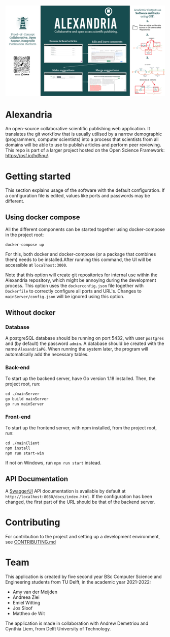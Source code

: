 ![Poster.svg](Poster.svg)

# Alexandria

An open-source collaborative scientific publishing web application. It translates the git workflow that is usually utilised by a narrow demographic (programmers, computer scientists) into a process that scientists from all domains will be able to use to publish articles and perform peer reviewing.
This repo is part of a larger project hosted on the Open Science Framework: https://osf.io/hd5nu/. 


# Getting started

This section explains usage of the software with the default configuration. If a configuration file is edited, values like ports and passwords may be different.

## Using docker compose
All the different components can be started together using docker-compose in the project root:

    docker-compose up

For this, both docker and docker-compose (or a package that combines them) needs to be installed.After running this command, the UI will be accessible at `localhost:3000`.

Note that this option will create git repositories for internal use within the Alexandria repository, which might be annoying during the development process.
This option uses the `dockerconfig.json` file together with `Dockerfile` to correctly configure all ports and URL's. Changes to `mainServer/config.json` will be ignored using this option.

## Without docker
### Database
A postgreSQL database should be running on port 5432, with user `postgres` and (by default) the password `admin`.
A database should be created with the name `AlexandriaPG`. When running the system later, the program will automatically add the necessary tables.

### Back-end
To start up the backend server, have Go version 1.18 installed. Then, the project root, run:
    
    cd ./mainServer 
    go build mainServer
    go run mainServer

### Front-end
To start up the frontend server, with npm installed, from the project root, run:

    cd ./mainClient
    npm install
    npm run start-win

If not on Windows, run `npm run start` instead.

## API Documentation
A [SwaggerUI](https://swagger.io/tools/swagger-ui/) API documentation is available by default at `http://localhost:8080/docs/index.html`. If the configuration has been changed, the first part of the URL should be that of the backend server.


# Contributing
For contribution to the project and setting up a development environment, see [CONTRIBUTING.md](CONTRIBUTING.md)


# Team
This application is created by five second year BSc Computer Science and Engineering students from TU Delft,
in the academic year 2021-2022:

- Amy van der Meijden
- Andreea Zlei
- Emiel Witting
- Jos Sloof
- Mattheo de Wit

The application is made in collaboration with Andrew Demetriou and
Cynthia Liem, from Delft University of Technology.

